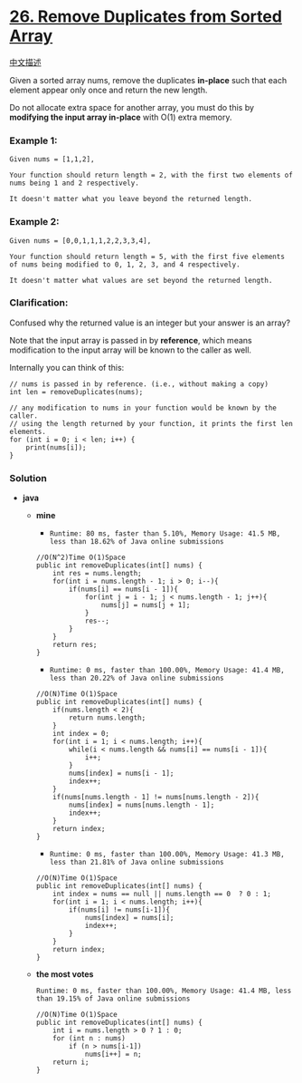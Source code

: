 # [26. Remove Duplicates from Sorted Array](https://leetcode.com/problems/remove-duplicates-from-sorted-array/)

[中文描述](https://leetcode-cn.com/problems/remove-duplicates-from-sorted-array/)

Given a sorted array nums, remove the duplicates **in-place** such that each element appear only once and return the new length.

Do not allocate extra space for another array, you must do this by **modifying the input array in-place** with O(1) extra memory.


### Example 1:
```
Given nums = [1,1,2],

Your function should return length = 2, with the first two elements of nums being 1 and 2 respectively.

It doesn't matter what you leave beyond the returned length.
```

### Example 2:
```
Given nums = [0,0,1,1,1,2,2,3,3,4],

Your function should return length = 5, with the first five elements of nums being modified to 0, 1, 2, 3, and 4 respectively.

It doesn't matter what values are set beyond the returned length.
```

### Clarification:
Confused why the returned value is an integer but your answer is an array?

Note that the input array is passed in by **reference**, which means modification to the input array will be known to the caller as well.

Internally you can think of this:
```
// nums is passed in by reference. (i.e., without making a copy)
int len = removeDuplicates(nums);

// any modification to nums in your function would be known by the caller.
// using the length returned by your function, it prints the first len elements.
for (int i = 0; i < len; i++) {
    print(nums[i]);
}
```


### Solution
* **java**
  * **mine** 
    * `Runtime: 80 ms, faster than 5.10%, Memory Usage: 41.5 MB, less than 18.62% of Java online submissions`
    ```
    //O(N^2)Time O(1)Space
    public int removeDuplicates(int[] nums) {
        int res = nums.length;
        for(int i = nums.length - 1; i > 0; i--){
            if(nums[i] == nums[i - 1]){
                for(int j = i - 1; j < nums.length - 1; j++){
                    nums[j] = nums[j + 1];
                }
                res--;
            }
        }
        return res;
    }
    ```
    * `Runtime: 0 ms, faster than 100.00%, Memory Usage: 41.4 MB, less than 20.22% of Java online submissions`
    ```
    //O(N)Time O(1)Space
    public int removeDuplicates(int[] nums) {
        if(nums.length < 2){
            return nums.length;
        }
        int index = 0;
        for(int i = 1; i < nums.length; i++){
            while(i < nums.length && nums[i] == nums[i - 1]){
                i++;
            }
            nums[index] = nums[i - 1];
            index++;
        }
        if(nums[nums.length - 1] != nums[nums.length - 2]){
            nums[index] = nums[nums.length - 1];
            index++;
        }
        return index;
    }
    ```
    
    * `Runtime: 0 ms, faster than 100.00%, Memory Usage: 41.3 MB, less than 21.81% of Java online submissions`
    ```
    //O(N)Time O(1)Space
    public int removeDuplicates(int[] nums) {
        int index = nums == null || nums.length == 0  ? 0 : 1;
        for(int i = 1; i < nums.length; i++){
            if(nums[i] != nums[i-1]){
                nums[index] = nums[i];
                index++;
            }
        }
        return index;
    }
    ```
    
    
  * **the most votes**
    
    `Runtime: 0 ms, faster than 100.00%, Memory Usage: 41.4 MB, less than 19.15% of Java online submissions`
      ```
      //O(N)Time O(1)Space
      public int removeDuplicates(int[] nums) {
          int i = nums.length > 0 ? 1 : 0;
          for (int n : nums)
              if (n > nums[i-1])
                  nums[i++] = n;
          return i;
      }
      ```
